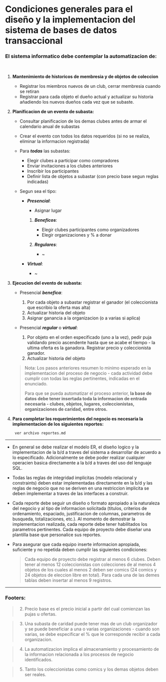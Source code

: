 # Condiciones generales para el diseño y la implementacion del sistema de bases de datos transaccional 
  
### El sistema informatico debe contemplar la automatizacion de: 

<br />

1. **Mantenimiento de historicos de membresia y de objetos de coleccion**
    * Registrar los miembros nuevos de un club, cerrar membresia cuando se retiran 
    * Registrar para cada objeto el dueño actual y actualizar su historia añadiendo los nuevos dueños cada vez que se subaste. 
 
2. **Planificacion de un evento de subasta:** 
 
    * Consultar planificacion de los demas clubes antes de armar el calendario anual de subastas

    * Crear el evento con todos los datos requeridos (si no se realiza, eliminar la informacion registrada)
    
    * Para ***todas*** las subastas:

        - Elegir clubes a participar como compradores 
        - Enviar invitaciones a los clubes anteriores 
        - Inscribir los participantes
        - Definir lista de objetos a subastar (con precio base segun reglas indicadas) 

    * Segun sea el tipo:
         
        - ***Presencial***:
            
            - Asignar lugar

            1. ***Beneficos***: 
                
                - Elegir clubes participantes como organizadores 
                - Elegir organizaciones y % a donar 
                
            2. ***Regulares***:

                - \~
                    
        - ***Virtual***:
            
            - \~

3. **Ejecucion del evento de subasta:**
 
    * Presencial ***benefica***: 
        1. Por cada objeto a subastar registrar el ganador (el coleccionista que escribio la oferta mas alta) 
        2. Actualizar historia del objeto 
        3. Asignar ganancia a la organizacion (o a varias si aplica) 
 
 
    * Presencial ***regular*** o ***virtual***: 
        1. Por objeto en el orden especificado (uno a la vez), pedir puja validando precio ascendente hasta que se acabe el tiempo - la ultima oferta es la ganadora. Registrar precio y coleccionista ganador. 
        2. Actualizar historia del objeto 
 
 
    > Nota: Los pasos anteriores resumen lo minimo esperado en la implementacion del proceso de negocio  - cada actividad debe cumplir con todas las reglas pertinentes, indicadas en el enunciado.
    > 
    > Para que se pueda automatizar el proceso anterior, **la base de datos debe tener insertada toda la informacion de entrada necesaria - clubes, objetos, lugares, coleccionistas, organizaciones de caridad, entre otros.** 

4. **Para completar los requerimientos del negocio es necesaria la implementacion de los siguientes reportes:**

        ver archivo reportes.md 
 
    >  


---

* En general se debe realizar el modelo ER, el diseño logico y la implementacion de la b/d a traves del sistema a desarrollar de acuerdo a lo especificado. Adicionalmente se debe poder realizar cualquier operacien basica directamente a la b/d a traves del uso del lenguaje SQL. 

* Todas las reglas de integridad implicitas (modelo relacional y constraints) deben estar implementadas directamente en la b/d y las reglas de negocio que no se deriven en una restriccion implicita se deben implementar a traves de las interfaces a construir. 

* Cada reporte debe seguir un diseño o formato apropiado a la naturaleza del negocio y al tipo de informacion solicitada (titulos, criterios de ordenamiento, espaciado, justificacion de columnas, parametros de busqueda, totalizaciones, etc.). Al momento de demostrar la implementacion realizada, cada reporte debe tener habilitados los parametros pertinentes. Cada equipo de proyecto debe diseñar una plantilla base que personalice sus reportes. 



* Para asegurar que cada equipo inserte informacion apropiada, suficiente y no repetida deben cumplir las siguientes condiciones:  

    > Cada equipo de proyecto debe registrar al menos 6 clubes. Deben tener al menos 12 coleccionistas con colecciones de al menos 4 objetos de los cuales al menos 2 deben ser comics (24 comics y 24 objetos de eleccion libre en total). Para cada una de las demes tablas deben insertar al menos 9 registros.


--- 
### Footers:
> 2. Precio base es el precio inicial a partir del cual comienzan las pujas u ofertas. 

> 3. Una subasta de caridad puede tener mas de un club organizador y se puede beneficiar a una o varias organizaciones - cuando son varias, se debe especificar el % que le corresponde recibir a cada organizacion.

> 4. La automatizacion implica el almacenamiento y procesamiento de la informacion relacionada a los procesos de negocio identificados. 

> 5. Tanto los coleccionistas como comics y los demas objetos deben ser reales.



